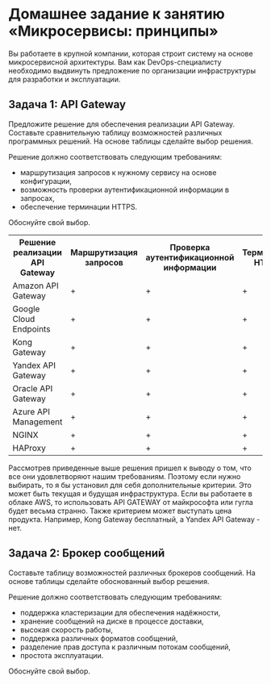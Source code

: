 # Домашнее задание к занятию «Микросервисы: принципы»

Вы работаете в крупной компании, которая строит систему на основе микросервисной архитектуры.
Вам как DevOps-специалисту необходимо выдвинуть предложение по организации инфраструктуры для разработки и эксплуатации.

## Задача 1: API Gateway 

Предложите решение для обеспечения реализации API Gateway. Составьте сравнительную таблицу возможностей различных программных решений. На основе таблицы сделайте выбор решения.

Решение должно соответствовать следующим требованиям:
- маршрутизация запросов к нужному сервису на основе конфигурации,
- возможность проверки аутентификационной информации в запросах,
- обеспечение терминации HTTPS.

Обоснуйте свой выбор.

<table>
	<tr>
	    <th>Решение реализации API Gateway</th>
		<th>Маршрутизация запросов</th>
		<th>Проверка аутентификационной информации</th>
		<th>Терминация HTTPS</th>
	</tr >
	<tr >
	    <td>Amazon API Gateway</td>
		<td>+</td>
		<td>+</td>
		<td>+</td>
	</tr>
	<tr>
	    <td>Google Cloud Endpoints</td>
		<td>+</td>
		<td>+</td>
		<td>+</td>
	</tr>
	<tr>
	    <td>Kong Gateway</td>
		<td>+</td>
		<td>+</td>
		<td>+</td>
	</tr>
	<tr>
	    <td>Yandex API Gateway</td>
		<td>+</td>
		<td>+</td>
		<td>+</td>
	</tr>
	<tr>
	    <td>Oracle API Gateway</td>
		<td>+</td>
		<td>+</td>
		<td>+</td>
	</tr>
	<tr>
	    <td>Azure API Management</td>
		<td>+</td>
		<td>+</td>
		<td>+</td>
	</tr>
	<tr>
	    <td>NGINX</td>
		<td>+</td>
		<td>+</td>
		<td>+</td>
	</tr>
	<tr>
	    <td>HAProxy</td>
		<td>+</td>
		<td>+</td>
		<td>+</td>
	</tr>
</table>

Рассмотрев приведенные выше решения пришел к выводу о том, что все они удовлетворяют нашим требованиям. Поэтому если нужно выбирать, то я бы установил для себя дополнительные критерии. Это может быть текущая и будущая инфраструктура. Если вы работаете в облаке AWS, то использовать API GATEWAY от майкрософта или гугла будет весьма странно. Также критерием может выступать цена продукта. Например, Kong Gateway бесплатный, а Yandex API Gateway - нет.

## Задача 2: Брокер сообщений

Составьте таблицу возможностей различных брокеров сообщений. На основе таблицы сделайте обоснованный выбор решения.

Решение должно соответствовать следующим требованиям:
- поддержка кластеризации для обеспечения надёжности,
- хранение сообщений на диске в процессе доставки,
- высокая скорость работы,
- поддержка различных форматов сообщений,
- разделение прав доступа к различным потокам сообщений,
- простота эксплуатации.

Обоснуйте свой выбор.
